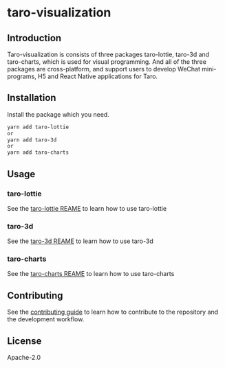 # taro-visualization

## Introduction

Taro-visualization is consists of three packages taro-lottie, taro-3d and taro-charts, which is used for visual programming. And all of the three packages are cross-platform, and support users to develop WeChat mini-programs, H5 and React Native applications for Taro.

## Installation

Install the package which you need.

```sh
yarn add taro-lottie
or 
yarn add taro-3d
or
yarn add taro-charts
```

## Usage

### taro-lottie

See the [taro-lottie REAME](./packages/taro-lottie/README.md) to learn how to use taro-lottie

### taro-3d

See the [taro-3d REAME](./packages/taro-3d/README.md) to learn how to use taro-3d

### taro-charts

See the [taro-charts REAME](./packages/taro-charts/README.md) to learn how to use taro-charts

## Contributing

See the [contributing guide](CONTRIBUTING.md) to learn how to contribute to the repository and the development workflow.

## License

Apache-2.0
